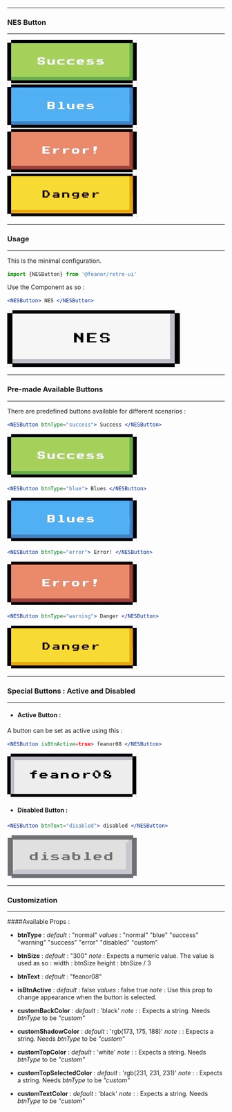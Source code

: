 
****
 ### NES Button
****

![NESButton](../images/nes-success.gif) ![NESButton](../images/nes-blue.gif)  ![NESButton](../images/nes-error.gif) ![NESButton](../images/nes-warning.gif) 

****
 ### Usage
****
This is the minimal configuration.

```js
import {NESButton} from '@feanor/retro-ui'
```

Use the Component as so :
```jsx
<NESButton> NES </NESButton>
```
 ![NESButton](../images/nes-normal.gif)

****
### Pre-made Available Buttons
****

There are predefined buttons available for different scenarios : 
```jsx
<NESButton btnType="success"> Success </NESButton>
```
 ![NESButton](../images/nes-success.gif)

```jsx
<NESButton btnType="blue"> Blues </NESButton>
```
 ![NESButton](../images/nes-blue.gif)
```jsx
<NESButton btnType="error"> Error! </NESButton>
```
 ![NESButton](../images/nes-error.gif)
```jsx
<NESButton btnType="warning"> Danger </NESButton>
```
 ![NESButton](../images/nes-warning.gif)

****
 ### Special Buttons : Active and Disabled
****
 + #### Active Button :
 A button can be set as active using this :
```jsx
<NESButton isBtnActive=true> feanor08 </NESButton>
```
 ![NESButton](../images/nes-active.gif)
+  #### Disabled Button :
 ```jsx
 <NESButton btnText="disabled"> disabled </NESButton>
 ```
 ![NESButton](../images/nes-disabled.png)
****
 ### Customization
****
####Available Props :

+ **btnType**   : 
   *default*    : "normal"
   *values*     : "normal" "blue" "success" "warning" "success" "error" "disabled" "custom"
 
+ **btnSize**   :
   *default*    : "300"
   *note*       : Expects a numeric value. The value is used as so :
                    width   : btnSize
                    height  : btnSize / 3
   
+ **btnText**   :
   *default*    : "feanor08"

+ **isBtnActive**   : 
   *default*    : false
   *values*     : false true
   *note*       : Use this prop to change appearance when the button is selected. 

+ **customBackColor**   :
    *default*   : 'black'
    *note* :    : Expects a string. Needs *btnType* to be *"custom"*

+ **customShadowColor**   :
    *default*   : 'rgb(173, 175, 188)'
    *note* :    : Expects a string. Needs *btnType* to be *"custom"*

+ **customTopColor**   :
    *default*   : 'white'
    *note* :    : Expects a string. Needs *btnType* to be *"custom"*

+ **customTopSelectedColor**   :
    *default*   : 'rgb(231, 231, 231)'
    *note* :    : Expects a string. Needs *btnType* to be *"custom"*

+ **customTextColor**   :
    *default*   : 'black'
    *note* :    : Expects a string. Needs *btnType* to be *"custom"*

 

